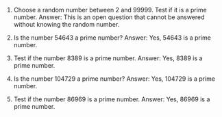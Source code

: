 

1. Choose a random number between 2 and 99999. Test if it is a prime number.
Answer: This is an open question that cannot be answered without knowing the random number.

2. Is the number 54643 a prime number?
Answer: Yes, 54643 is a prime number.

3. Test if the number 8389 is a prime number.
Answer: Yes, 8389 is a prime number.

4. Is the number 104729 a prime number?
Answer: Yes, 104729 is a prime number.

5. Test if the number 86969 is a prime number.
Answer: Yes, 86969 is a prime number.